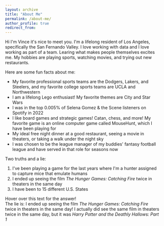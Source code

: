 ```yaml
---
layout: archive
title: "About Me"
permalink: /about-me/
author_profile: true
redirect_from:
---
```


Hi I'm Vince it's nice to meet you. I'm a lifelong resident of Los Angeles, specifically the San Fernando Valley. I love working with data and I love working as part of a team. Learing what makes people themselves excites me. My hobbies are playing sports, watching movies, and trying out new restaurants.

Here are some fun facts about me:
* My favorite professional sports teams are the Dodgers, Lakers, and Steelers, and my favorite college sports teams are UCLA and Northwestern
* I am a lifelong Lego enthusiast! My favorite themes are City and Star Wars
* I was in the top 0.005% of Selena Gomez & the Scene listeners on Spotify in 2022
* I like board games and strategic games! Catan, chess, and more! My favorite game is an online computer game called MouseHunt, which I have been playing for 
* My ideal free night dinner at a good restaurant, seeing a movie in theaters, or taking a walk under the night sky
* I was chosen to be the league manager of my buddies' fantasy football league and have served in that role for <script>document.write(new Date().getFullYear() - 2017)</script> seasons now

Two truths and a lie:
1. I've been playing a game for the last <script>document.write(Math.floor((Math.abs(new Date() - new Date("2010-10-14")) / 31556926000)))</script> years where I'm a hunter assigned to capture mice that emulate humans
2. I ended up seeing the film *The Hunger Games: Catching Fire* twice in theaters in the same day
3. I have been to 15 different U.S. States

<div class="ttl_answer">Hover over this text for the answer!</div>

<div class="hide">The lie is: I ended up seeing the film <em>The Hunger Games: Catching Fire</em> twice in theaters in the same day! I actually did see the same film in theaters twice in the same day, but it was <em>Harry Potter and the Deathly Hallows: Part 1</em> </div>